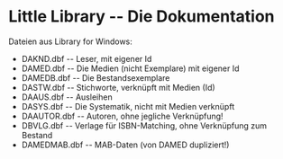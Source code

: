 # Little Library -- Die Dokumentation

Dateien aus Library for Windows:

* DAKND.dbf -- Leser, mit eigener Id
* DAMED.dbf -- Die Medien (nicht Exemplare) mit eigener Id
* DAMEDB.dbf -- Die Bestandsexemplare
* DASTW.dbf -- Stichworte, verknüpft mit Medien (Id)
* DAAUS.dbf -- Ausleihen
* DASYS.dbf -- Die Systematik, nicht mit Medien verknüpft
* DAAUTOR.dbf -- Autoren, ohne jegliche Verknüpfung!
* DBVLG.dbf -- Verlage für ISBN-Matching, ohne Verknüpfung zum Bestand
* DAMEDMAB.dbf -- MAB-Daten (von DAMED dupliziert!)